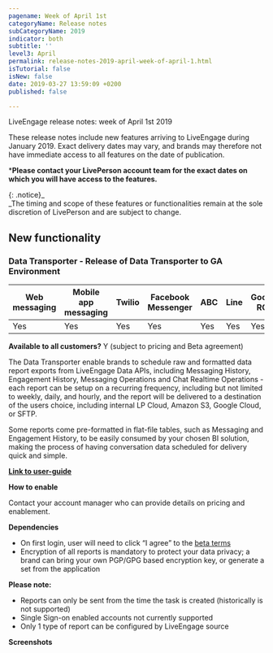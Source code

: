```yaml
---
pagename: Week of April 1st
categoryName: Release notes
subCategoryName: 2019
indicator: both
subtitle: ''
level3: April
permalink: release-notes-2019-april-week-of-april-1.html
isTutorial: false
isNew: false
date: 2019-03-27 13:59:09 +0200
published: false

---
```

LiveEngage release notes: week of April 1st 2019

These release notes include new features arriving to LiveEngage during January 2019. Exact delivery dates may vary, and brands may therefore not have immediate access to all features on the date of publication.

***Please contact your LivePerson account team for the exact dates on which you will have access to the features.**

{: .notice}_  
_The timing and scope of these features or functionalities remain at the sole discretion of LivePerson and are subject to change.

## New functionality

### Data Transporter - Release of Data Transporter to GA Environment

<table>
<thead>
<tr class="categoryrow">
<th>Web messaging</th>
<th>Mobile app messaging</th>
<th>Twilio</th>
<th>Facebook Messenger</th>
<th>ABC</th>
<th>Line</th>
<th>Google RCS</th>
<th>Google My Business</th>
<th>WhatsApp Business</th>
<td>CM</td>
<th>Chat</th>
</tr>
</thead>
<tbody>
<tr>
<td>Yes</td>
<td>Yes</td>
<td>Yes</td>
<td>Yes</td>
<td>Yes</td>
<td>Yes</td>
<td>Yes</td>
<td>Yes</td>
<td>Yes</td>
<td>Yes</td>
<td>Yes</td>
</tr>
</tbody>
</table>

**Available to all customers?** Y (subject to pricing and Beta agreement)

The Data Transporter enable brands to schedule raw and formatted data report exports from LiveEngage Data APIs, including Messaging History, Engagement History, Messaging Operations and Chat Realtime Operations - each report can be setup on a recurring frequency, including but not limited to weekly, daily, and hourly, and the report will be delivered to a destination of the users choice, including internal LP Cloud, Amazon S3, Google Cloud, or SFTP.

Some reports come pre-formatted in flat-file tables, such as Messaging and Engagement History, to be easily consumed by your chosen BI solution, making the process of having conversation data scheduled for delivery quick and simple.

[**Link to user-guide**]()

  
**How to enable**

Contact your account manager who can provide details on pricing and enablement.

**Dependencies**

* On first login, user will need to click “I agree” to the [beta terms](https://www.liveperson.com/policies/analytics-beta-tou)
* Encryption of all reports is mandatory to protect your data privacy; a brand can bring your own PGP/GPG based encryption key, or generate a set from the application

**Please note:**

* Reports can only be sent from the time the task is created (historically is not supported)
* Single Sign-on enabled accounts not currently supported
* Only 1 type of report can be configured by LiveEngage source

**Screenshots**